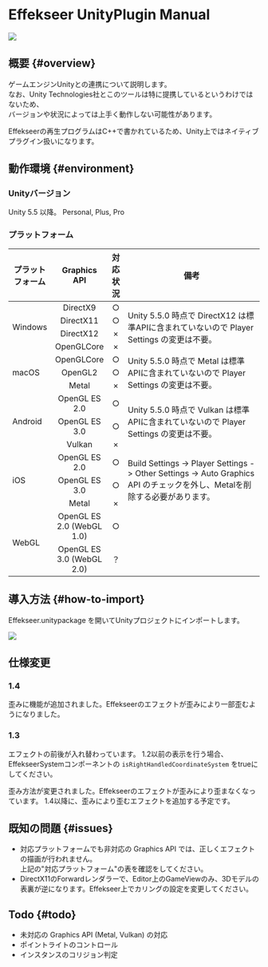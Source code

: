 ﻿# Effekseer UnityPlugin Manual

![](../img/plugin_logo.png)

## 概要 {#overview}
ゲームエンジンUnityとの連携について説明します。  
なお、Unity Technologies社とこのツールは特に提携しているというわけではないため、  
バージョンや状況によっては上手く動作しない可能性があります。

Effekseerの再生プログラムはC++で書かれているため、Unity上ではネイティブプラグイン扱いになります。<br>

## 動作環境 {#environment}

### Unityバージョン
Unity 5.5 以降。 Personal, Plus, Pro

### プラットフォーム

<table>
<thead>
<tr class="header">
<th>プラットフォーム</th>
<th style="text-align: center;">Graphics API</th>
<th style="text-align: center;">対応状況</th>
<th width="350px">備考</th>
</tr>
</thead>
<tbody>
<tr>
<td rowspan="4">Windows</td>
<td style="text-align: center;">DirectX9</td>
<td style="text-align: center;">○</td>
<td rowspan="4">
Unity 5.5.0 時点で DirectX12 は標準APIに含まれていないので Player Settings の変更は不要。
</td>
</tr>
<tr>
<td style="text-align: center;">DirectX11</td>
<td style="text-align: center;">○</td>
</tr>
<tr>
<td style="text-align: center;">DirectX12</td>
<td style="text-align: center;">×</td>
</tr>
<tr>
<td style="text-align: center;">OpenGLCore</td>
<td style="text-align: center;">×</td>
</tr>
<tr>
<td rowspan="3">macOS</td>
<td style="text-align: center;">OpenGLCore</td>
<td style="text-align: center;">○</td>
<td rowspan="3">
Unity 5.5.0 時点で Metal は標準APIに含まれていないので Player Settings の変更は不要。	
</td>
</tr>
<tr>
<td style="text-align: center;">OpenGL2</td>
<td style="text-align: center;">○</td>
</tr>
<tr>
<td style="text-align: center;">Metal</td>
<td style="text-align: center;">×</td>
</tr>
<tr>
<td rowspan="3">Android</td>
<td style="text-align: center;">OpenGL ES 2.0</td>
<td style="text-align: center;">○</td>
<td rowspan="3">
Unity 5.5.0 時点で Vulkan は標準APIに含まれていないので Player Settings の変更は不要。
</td>
</tr>
<tr>
<td style="text-align: center;">OpenGL ES 3.0</td>
<td style="text-align: center;">○</td>
</tr>
<tr>
<td style="text-align: center;">Vulkan</td>
<td style="text-align: center;">×</td>
</tr>
<tr>
<td rowspan="3">iOS</td>
<td style="text-align: center;">OpenGL ES 2.0</td>
<td style="text-align: center;">○</td>
<td rowspan="3">
Build Settings -&gt; Player Settings -&gt; Other Settings -&gt; Auto Graphics API のチェックを外し、Metalを削除する必要があります。
</td>
</tr>
<tr>
<td style="text-align: center;">OpenGL ES 3.0</td>
<td style="text-align: center;">○</td>
</tr>
<tr>
<td style="text-align: center;">Metal</td>
<td style="text-align: center;">×</td>
</tr>
<tr>
<td rowspan="2">WebGL</td>
<td style="text-align: center;">OpenGL ES 2.0 (WebGL 1.0)</td>
<td style="text-align: center;">○</td>
<td rowspan="2"></td>
</tr>
<td style="text-align: center;">OpenGL ES 3.0 (WebGL 2.0)</td>
<td style="text-align: center;">？</td>
</tr>
</tbody>
</table>

## 導入方法 {#how-to-import}
Effekseer.unitypackage を開いてUnityプロジェクトにインポートします。

![](../img/unity_import.png)

## 仕様変更

### 1.4

歪みに機能が追加されました。Effekseerのエフェクトが歪みにより一部歪むようになりました。

### 1.3

エフェクトの前後が入れ替わっています。
1.2以前の表示を行う場合、EffekseerSystemコンポーネントの ```isRightHandledCoordinateSystem``` をtrueにしてください。

歪み方法が変更されました。Effekseerのエフェクトが歪みにより歪まなくなっています。
1.4以降に、歪みにより歪むエフェクトを追加する予定です。


## 既知の問題 {#issues}
- 対応プラットフォームでも非対応の Graphics API では、正しくエフェクトの描画が行われません。<br>上記の"対応プラットフォーム"の表を確認をしてください。
- DirectX11のForwardレンダラーで、Editor上のGameViewのみ、3Dモデルの表裏が逆になります。Effekseer上でカリングの設定を変更してください。

## Todo {#todo}
- 未対応の Graphics API (Metal, Vulkan) の対応
- ポイントライトのコントロール
- インスタンスのコリジョン判定
